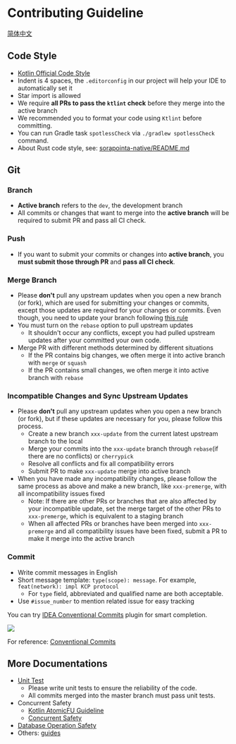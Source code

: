 # Contributing Guideline

[简体中文](CONTRIBUTING.zh-CN.md)

## Code Style

- [Kotlin Official Code Style](https://kotlinlang.org/docs/coding-conventions.html)
- Indent is 4 spaces, the `.editorconfig` in our project will help your IDE to automatically set it
- Star import is allowed
- We require **all PRs to pass the `ktlint` check** before they merge into the active branch
- We recommended you to format your code using `Ktlint` before committing.
- You can run Gradle task `spotlessCheck` via `./gradlew spotlessCheck` command.
- About Rust code style, see: [sorapointa-native/README.md](../sorapointa-native/README.md)

## Git

### Branch

- **Active branch** refers to the `dev`, the development branch
- All commits or changes that want to merge into the **active branch**
  will be required to submit PR and pass all CI check.

### Push

- If you want to submit your commits or changes into **active branch**,
  you **must submit those through PR** and **pass all CI check**.

### Merge Branch

- Please **don't** pull any upstream updates when you open a new branch (or fork),
  which are used for submitting your changes or commits,
  except those updates are required for your changes or commits.
  Even though, you need to update your branch following [this rule](#incompatible-changes-and-sync-upstream-updates)
- You must turn on the `rebase` option to pull upstream updates
  - It shouldn't occur any conflicts, except you had pulled upstream updates after your committed your own code.
- Merge PR with different methods determined by different situations
  - If the PR contains big changes, we often merge it into active branch with `merge` or `squash`
  - If the PR contains small changes, we often merge it into active branch with `rebase`

### Incompatible Changes and Sync Upstream Updates

- Please **don't** pull any upstream updates when you open a new branch (or fork),
  but if these updates are necessary for you, please follow this process.
  - Create a new branch `xxx-update` from the current latest upstream branch to the local
  - Merge your commits into the `xxx-update` branch
    through `rebase`(if there are no conflicts) or `cherrypick`
  - Resolve all conflicts and fix all compatibility errors
  - Submit PR to make `xxx-update` merge into active branch
- When you have made any incompatibility changes,
  please follow the same process as above and make a new branch, like `xxx-premerge`,
  with all incompatibility issues fixed
  - Note: If there are other PRs or branches that are also affected by your incompatible update,
    set the merge target of the other PRs to `xxx-premerge`, which is equivalent to a staging branch
  - When all affected PRs or branches have been merged into `xxx-premerge`
    and all compatibility issues have been fixed,
    submit a PR to make it merge into the active branch

### Commit

- Write commit messages in English
- Short message template: `type(scope): message`. For example, `feat(network): impl KCP protocol`
  - For `type` field, abbreviated and qualified name are both acceptable.
- Use `#issue_number` to mention related issue for easy tracking

You can try [IDEA Conventional Commits](https://plugins.jetbrains.com/plugin/13389-conventional-commit)
plugin for smart completion.

[![](https://user-images.githubusercontent.com/62297254/196744218-e6bad849-5307-4761-a8b6-baa147c1852b.png)](https://plugins.jetbrains.com/plugin/13389-conventional-commit)

For reference: [Conventional Commits](https://www.conventionalcommits.org/en/v1.0.0/)

## More Documentations

- [Unit Test](guides/unit-test.md)
  - Please write unit tests to ensure the reliability of the code. 
  - All commits merged into the master branch must pass unit tests.
- Concurrent Safety
  - [Kotlin AtomicFU Guideline](guides/kotlin-atomicfu.md)
  - [Concurrent Safety](guides/concurrency.md)
- [Database Operation Safety](guides/database.md)
- Others: [guides](./guides)
